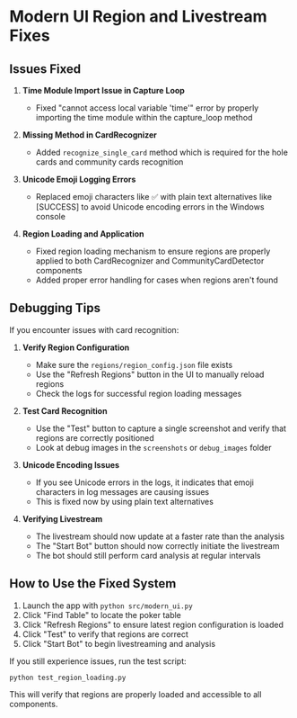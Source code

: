 # Modern UI Region and Livestream Fixes

## Issues Fixed

1. **Time Module Import Issue in Capture Loop**
   - Fixed "cannot access local variable 'time'" error by properly importing the time module within the capture_loop method

2. **Missing Method in CardRecognizer**
   - Added `recognize_single_card` method which is required for the hole cards and community cards recognition

3. **Unicode Emoji Logging Errors**
   - Replaced emoji characters like ✅ with plain text alternatives like [SUCCESS] to avoid Unicode encoding errors in the Windows console

4. **Region Loading and Application**
   - Fixed region loading mechanism to ensure regions are properly applied to both CardRecognizer and CommunityCardDetector components
   - Added proper error handling for cases when regions aren't found

## Debugging Tips

If you encounter issues with card recognition:

1. **Verify Region Configuration**
   - Make sure the `regions/region_config.json` file exists
   - Use the "Refresh Regions" button in the UI to manually reload regions
   - Check the logs for successful region loading messages

2. **Test Card Recognition**
   - Use the "Test" button to capture a single screenshot and verify that regions are correctly positioned
   - Look at debug images in the `screenshots` or `debug_images` folder

3. **Unicode Encoding Issues**
   - If you see Unicode errors in the logs, it indicates that emoji characters in log messages are causing issues
   - This is fixed now by using plain text alternatives

4. **Verifying Livestream**
   - The livestream should now update at a faster rate than the analysis
   - The "Start Bot" button should now correctly initiate the livestream
   - The bot should still perform card analysis at regular intervals

## How to Use the Fixed System

1. Launch the app with `python src/modern_ui.py`
2. Click "Find Table" to locate the poker table
3. Click "Refresh Regions" to ensure latest region configuration is loaded
4. Click "Test" to verify that regions are correct
5. Click "Start Bot" to begin livestreaming and analysis

If you still experience issues, run the test script:
```
python test_region_loading.py
```

This will verify that regions are properly loaded and accessible to all components.
